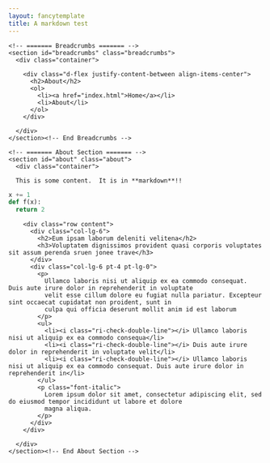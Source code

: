 ```yaml
---
layout: fancytemplate
title: A markdown test
---
```

<main id="main">

    <!-- ======= Breadcrumbs ======= -->
    <section id="breadcrumbs" class="breadcrumbs">
      <div class="container">

        <div class="d-flex justify-content-between align-items-center">
          <h2>About</h2>
          <ol>
            <li><a href="index.html">Home</a></li>
            <li>About</li>
          </ol>
        </div>

      </div>
    </section><!-- End Breadcrumbs -->

    <!-- ======= About Section ======= -->
    <section id="about" class="about">
      <div class="container">
      
      This is some content.  It is in **markdown**!!

```python
x += 1
def f(x):
  return 2
```

        <div class="row content">
          <div class="col-lg-6">
            <h2>Eum ipsam laborum deleniti velitena</h2>
            <h3>Voluptatem dignissimos provident quasi corporis voluptates sit assum perenda sruen jonee trave</h3>
          </div>
          <div class="col-lg-6 pt-4 pt-lg-0">
            <p>
              Ullamco laboris nisi ut aliquip ex ea commodo consequat. Duis aute irure dolor in reprehenderit in voluptate
              velit esse cillum dolore eu fugiat nulla pariatur. Excepteur sint occaecat cupidatat non proident, sunt in
              culpa qui officia deserunt mollit anim id est laborum
            </p>
            <ul>
              <li><i class="ri-check-double-line"></i> Ullamco laboris nisi ut aliquip ex ea commodo consequa</li>
              <li><i class="ri-check-double-line"></i> Duis aute irure dolor in reprehenderit in voluptate velit</li>
              <li><i class="ri-check-double-line"></i> Ullamco laboris nisi ut aliquip ex ea commodo consequat. Duis aute irure dolor in reprehenderit in</li>
            </ul>
            <p class="font-italic">
              Lorem ipsum dolor sit amet, consectetur adipiscing elit, sed do eiusmod tempor incididunt ut labore et dolore
              magna aliqua.
            </p>
          </div>
        </div>

      </div>
    </section><!-- End About Section -->


</main>
